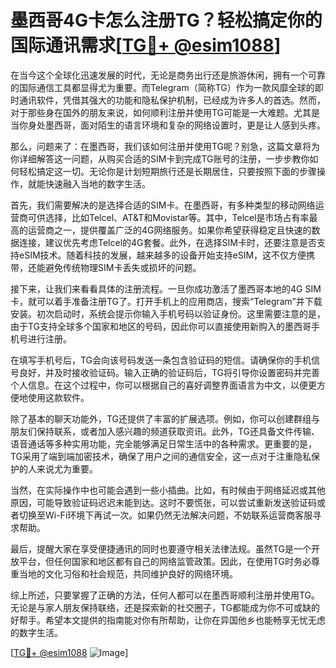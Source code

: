 # 墨西哥4G卡怎么注册TG？轻松搞定你的国际通讯需求[[TG💪+ @esim1088](https://t.me/s/esim1088)]

在当今这个全球化迅速发展的时代，无论是商务出行还是旅游休闲，拥有一个可靠的国际通信工具都显得尤为重要。而Telegram（简称TG）作为一款风靡全球的即时通讯软件，凭借其强大的功能和隐私保护机制，已经成为许多人的首选。然而，对于那些身在国外的朋友来说，如何顺利注册并使用TG可能是一大难题。尤其是当你身处墨西哥，面对陌生的语言环境和复杂的网络设置时，更是让人感到头疼。

那么，问题来了：在墨西哥，我们该如何注册并使用TG呢？别急，这篇文章将为你详细解答这一问题，从购买合适的SIM卡到完成TG账号的注册，一步步教你如何轻松搞定这一切。无论你是计划短期旅行还是长期居住，只要按照下面的步骤操作，就能快速融入当地的数字生活。

首先，我们需要解决的是选择合适的SIM卡。在墨西哥，有多种类型的移动网络运营商可供选择，比如Telcel、AT&T和Movistar等。其中，Telcel是市场占有率最高的运营商之一，提供覆盖广泛的4G网络服务。如果你希望获得稳定且快速的数据连接，建议优先考虑Telcel的4G套餐。此外，在选择SIM卡时，还要注意是否支持eSIM技术。随着科技的发展，越来越多的设备开始支持eSIM，这不仅方便携带，还能避免传统物理SIM卡丢失或损坏的问题。

接下来，让我们来看看具体的注册流程。一旦你成功激活了墨西哥本地的4G SIM卡，就可以着手准备注册TG了。打开手机上的应用商店，搜索“Telegram”并下载安装。初次启动时，系统会提示你输入手机号码以验证身份。这里需要注意的是，由于TG支持全球多个国家和地区的号码，因此你可以直接使用新购入的墨西哥手机号进行注册。

在填写手机号后，TG会向该号码发送一条包含验证码的短信。请确保你的手机信号良好，并及时接收验证码。输入正确的验证码后，TG将引导你设置密码并完善个人信息。在这个过程中，你可以根据自己的喜好调整界面语言为中文，以便更方便地使用这款软件。

除了基本的聊天功能外，TG还提供了丰富的扩展选项。例如，你可以创建群组与朋友们保持联系，或者加入感兴趣的频道获取资讯。此外，TG还具备文件传输、语音通话等多种实用功能，完全能够满足日常生活中的各种需求。更重要的是，TG采用了端到端加密技术，确保了用户之间的通信安全，这一点对于注重隐私保护的人来说尤为重要。

当然，在实际操作中也可能会遇到一些小插曲。比如，有时候由于网络延迟或其他原因，可能导致验证码迟迟未能到达。这时不要慌张，可以尝试重新发送验证码或者切换至Wi-Fi环境下再试一次。如果仍然无法解决问题，不妨联系运营商客服寻求帮助。

最后，提醒大家在享受便捷通讯的同时也要遵守相关法律法规。虽然TG是一个开放平台，但任何国家和地区都有自己的网络监管政策。因此，在使用TG时务必尊重当地的文化习俗和社会规范，共同维护良好的网络环境。

综上所述，只要掌握了正确的方法，任何人都可以在墨西哥顺利注册并使用TG。无论是与家人朋友保持联络，还是探索新的社交圈子，TG都能成为你不可或缺的好帮手。希望本文提供的指南能对你有所帮助，让你在异国他乡也能畅享无忧无虑的数字生活。

[[TG💪+ @esim1088](https://t.me/s/esim1088) ![Image](https://i.postimg.cc/4NQfJmqS/Snipaste-2025-05-13-00-14-12.png)]